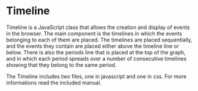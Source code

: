 # Timeline
Timeline is a JavaScript class that allows the creation and display of events in the browser. The main component is the timelines in which the events 
belonging to each of them are placed. The timelines are placed sequentially, and the events they contain are placed either above the timeline line or below. 
There is also the periods line that is placed at the top of the graph, and in which each period spreads over a number of consecutive timelines showing that 
they belong to the same period.

The Timeline includes two files, one in javascript and one in css. For more informations read the included manual.
